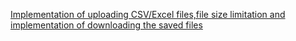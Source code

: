 [Implementation of uploading CSV/Excel files,file size limitation and implementation of downloading the saved files](https://github.com/zuri-training/EXCEL_COMP-Team_101/issues/11)
